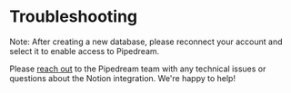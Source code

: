 # Troubleshooting

Note: After creating a new database, please reconnect your account and select it to enable access to Pipedream.

Please [reach out](https://pipedream.com/support/) to the Pipedream team with any technical issues or questions about the Notion integration. We're happy to help!
